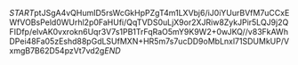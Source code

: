 $START$ptJSgA4vQHumID5rsWcGkHpPZgT4m1LXVbj6/iJ0iYUurBVfM7uCCxEWfVOBsPeld0WUrhl2p0FaHUfi/QqTVDS0uLjX9or2XJRiw8ZykJPir5LQJ9j2QFIDfp/elvAK0vxrokn6Uqr3V7s1PB1TrFqRaO5mY9K9W2+0wJKQ//v83FkAWhDPei48Fa05zEshd88pGdLSUfMXN+HR5m7s7ucDD9oMbLnxl71SDUMkUP/VxmgB7B62D54pzVt7vd2g$END$